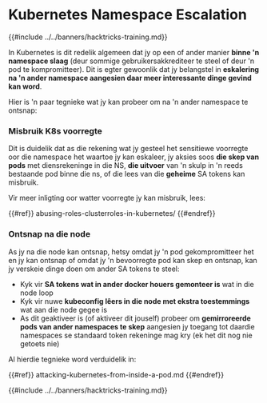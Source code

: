 # Kubernetes Namespace Escalation

{{#include ../../banners/hacktricks-training.md}}

In Kubernetes is dit redelik algemeen dat jy op een of ander manier **binne 'n namespace slaag** (deur sommige gebruikersakkrediteer te steel of deur 'n pod te kompromitteer). Dit is egter gewoonlik dat jy belangstel in **eskalering na 'n ander namespace aangesien daar meer interessante dinge gevind kan word**.

Hier is 'n paar tegnieke wat jy kan probeer om na 'n ander namespace te ontsnap:

### Misbruik K8s voorregte

Dit is duidelik dat as die rekening wat jy gesteel het sensitiewe voorregte oor die namespace het waartoe jy kan eskaleer, jy aksies soos **die skep van pods** met diensrekeninge in die NS, **die uitvoer** van 'n skulp in 'n reeds bestaande pod binne die ns, of die lees van die **geheime** SA tokens kan misbruik.

Vir meer inligting oor watter voorregte jy kan misbruik, lees:

{{#ref}}
abusing-roles-clusterroles-in-kubernetes/
{{#endref}}

### Ontsnap na die node

As jy na die node kan ontsnap, hetsy omdat jy 'n pod gekompromitteer het en jy kan ontsnap of omdat jy 'n bevoorregte pod kan skep en ontsnap, kan jy verskeie dinge doen om ander SA tokens te steel:

- Kyk vir **SA tokens wat in ander docker houers gemonteer is** wat in die node loop
- Kyk vir nuwe **kubeconfig lêers in die node met ekstra toestemmings** wat aan die node gegee is
- As dit geaktiveer is (of aktiveer dit jouself) probeer om **gemirroreerde pods van ander namespaces te skep** aangesien jy toegang tot daardie namespaces se standaard token rekeninge mag kry (ek het dit nog nie getoets nie)

Al hierdie tegnieke word verduidelik in:

{{#ref}}
attacking-kubernetes-from-inside-a-pod.md
{{#endref}}

{{#include ../../banners/hacktricks-training.md}}
